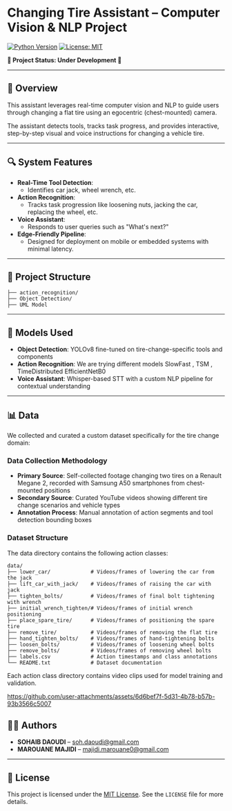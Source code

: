 
# Changing Tire Assistant – Computer Vision & NLP Project

[![Python Version](https://img.shields.io/badge/python-3.x-blue.svg)](https://www.python.org/downloads/)
[![License: MIT](https://img.shields.io/badge/License-MIT-yellow.svg)](./LICENSE)


**🚧 Project Status: Under Development 🚧**

---

## 📖 Overview
This assistant leverages real-time computer vision and NLP to guide users through changing a flat tire using an egocentric (chest-mounted) camera. 

The assistant detects tools, tracks task progress, and provides interactive, step-by-step visual and voice instructions for changing a vehicle tire.

---

## 🔍 System Features
- **Real-Time Tool Detection**:
  - Identifies car jack, wheel wrench, etc.
- **Action Recognition**:
  - Tracks task progression like loosening nuts, jacking the car, replacing the wheel, etc.
- **Voice Assistant**:
  - Responds to user queries such as "What's next?"
- **Edge-Friendly Pipeline**:
  - Designed for deployment on mobile or embedded systems with minimal latency.

---

## 📂 Project Structure
```              
├── action_recognition/                 
├── Object Detection/                 
├── UML Model                 
```

---

## 🧠 Models Used
- **Object Detection**: YOLOv8 fine-tuned on tire-change-specific tools and components
- **Action Recognition**: We are trying different models SlowFast , TSM , TimeDistributed EfficientNetB0
- **Voice Assistant**: Whisper-based STT with a custom NLP pipeline for contextual understanding

---

## 📊 Data
We collected and curated a custom dataset specifically for the tire change domain:

### Data Collection Methodology
- **Primary Source**: Self-collected footage changing two tires on a Renault Megane 2, recorded with Samsung A50 smartphones from chest-mounted positions
- **Secondary Source**: Curated YouTube videos showing different tire change scenarios and vehicle types
- **Annotation Process**: Manual annotation of action segments and tool detection bounding boxes

### Dataset Structure
The data directory contains the following action classes:
```
data/
├── lower_car/             # Videos/frames of lowering the car from the jack
├── lift_car_with_jack/    # Videos/frames of raising the car with jack
├── tighten_bolts/         # Videos/frames of final bolt tightening with wrench
├── initial_wrench_tighten/# Videos/frames of initial wrench positioning
├── place_spare_tire/      # Videos/frames of positioning the spare tire
├── remove_tire/           # Videos/frames of removing the flat tire
├── hand_tighten_bolts/    # Videos/frames of hand-tightening bolts
├── loosen_bolts/          # Videos/frames of loosening wheel bolts
├── remove_bolts/          # Videos/frames of removing wheel bolts
├── labels.csv             # Action timestamps and class annotations
└── README.txt             # Dataset documentation
```

Each action class directory contains video clips used for model training and validation.

https://github.com/user-attachments/assets/6d6bef7f-5d31-4b78-b57b-93b3566c5007


## 👨‍💻 Authors
- **SOHAIB DAOUDI** – [soh.daoudi@gmail.com](mailto:soh.daoudi@gmail.com)
- **MAROUANE MAJIDI** – [majidi.marouane0@gmail.com](mailto:majidi.marouane0@gmail.com)

---

## 📜 License
This project is licensed under the [MIT License](https://opensource.org/licenses/MIT). See the `LICENSE` file for more details.

